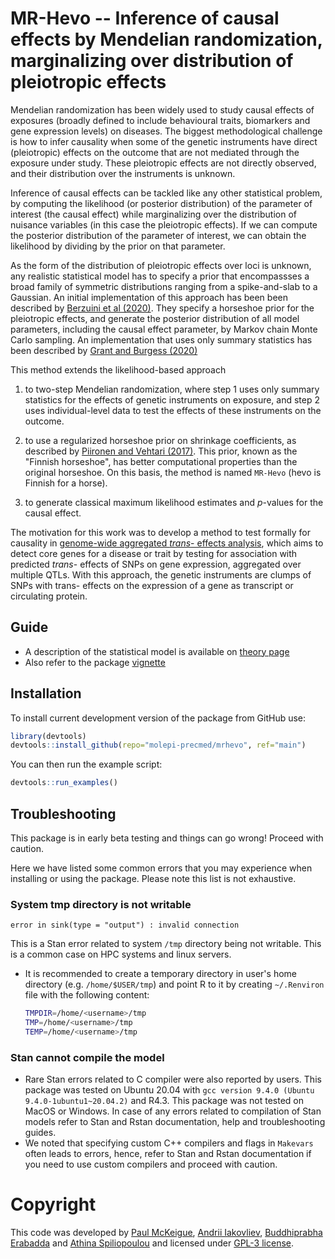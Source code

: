 # MR-Hevo -- Inference of causal effects by Mendelian randomization, marginalizing over distribution of pleiotropic effects

Mendelian randomization has been widely used to study causal effects of exposures (broadly defined to include behavioural traits, biomarkers and gene expression levels) on diseases.  The biggest methodological challenge is how to infer causality when some of the genetic instruments have direct (pleiotropic) effects on the outcome that are not mediated through the exposure under study.  These pleiotropic effects are not directly observed, and their distribution over the instruments is unknown.

Inference of causal effects can be tackled like any other statistical problem, by computing the likelihood (or posterior distribution) of the parameter of interest (the causal effect) while marginalizing over the distribution of nuisance variables (in this case the pleiotropic effects).  If we can compute the posterior distribution of the parameter of interest, we can obtain the likelihood by dividing by the prior on that parameter.

As the form of the distribution of pleiotropic effects over loci is unknown, any realistic statistical model has to specify a prior that encompassses a broad family of symmetric distributions ranging from a spike-and-slab to a Gaussian.  An initial implementation of this approach has been been described by [Berzuini et al (2020)](https://doi.org/10.1093/biostatistics/kxy027).  They specify a horseshoe prior for the pleiotropic effects, and generate the posterior distribution of all model parameters, including the causal effect parameter, by Markov chain Monte Carlo sampling.  An implementation that uses only summary statistics has been described by [Grant and Burgess (2020)](https://www.biorxiv.org/content/10.1101/2023.05.30.542988v1)

This method extends the likelihood-based approach

1. to two-step Mendelian randomization, where step 1 uses only summary statistics for the effects of genetic instruments on exposure, and step 2 uses individual-level data to test the effects of these instruments on the outcome.

2. to use a regularized horseshoe prior on shrinkage coefficients, as described by [Piironen and Vehtari (2017)](https://doi.org/10.1214/17-EJS1337SI).  This prior, known as the "Finnish horseshoe", has better computational properties than the original horseshoe.  On this basis, the method is named `MR-Hevo` (hevo is Finnish for a horse).

3. to generate classical maximum likelihood estimates and _p_-values for the causal effect.

The motivation for this work was to develop a method to test formally for causality in [genome-wide aggregated _trans_- effects analysis](https://doi.org/10.1016/j.ajhg.2023.04.003), which aims to detect core genes for a disease or trait by testing for association with predicted _trans_- effects of SNPs on gene expression, aggregated over multiple QTLs.  With this approach, the genetic instruments are clumps of SNPs with trans- effects on the expression of a gene as transcript or circulating protein.

## Guide

- A description of the statistical model is available on [theory page](https://github.com/molepi-precmed/mrhevo/blob/main/theorymethods.pdf)
- Also refer to the package [vignette](https://htmlpreview.github.io/?https://github.com/molepi-precmed/mrhevo/blob/main/vignette.html)

## Installation

To install current development version of the package from GitHub use:

```r
library(devtools)
devtools::install_github(repo="molepi-precmed/mrhevo", ref="main")
```

You can then run the example script:

```r
devtools::run_examples()
```

## Troubleshooting

This package is in early beta testing and things can go wrong! Proceed with caution.

Here we have listed some common errors that you may experience when installing or using the package. Please note this list is not exhaustive.

### System tmp directory is not writable

 `error in sink(type = "output") : invalid connection`

This is a Stan error related to system `/tmp` directory being not writable. This is a common case on HPC systems and linux servers.

* It is recommended to create a temporary directory in user's home directory (e.g. `/home/$USER/tmp`) and point R to it by creating `~/.Renviron` file with the following content:

    ```sh
    TMPDIR=/home/<username>/tmp
    TMP=/home/<username>/tmp
    TEMP=/home/<username>/tmp
  ```

### Stan cannot compile the model

* Rare Stan errors related to C compiler were also reported by users. This package was tested on Ubuntu 20.04 with `gcc version 9.4.0 (Ubuntu 9.4.0-1ubuntu1~20.04.2)` and R4.3. This package was not tested on MacOS or Windows. In case of any errors related to compilation of Stan models refer to Stan and Rstan documentation, help and troubleshooting guides.
* We noted that specifying custom C++ compilers and flags in `Makevars` often leads to errors, hence, refer to Stan and Rstan documentation if you need to use custom compilers and proceed with caution.

# Copyright

This code was developed by [Paul McKeigue](https://precmed.cphs.mvm.ed.ac.uk/pmckeigue), [Andrii Iakovliev](https://whimsial.github.io), [Buddhiprabha Erabadda](https://www.linkedin.com/in/buddhiprabha/) and [Athina Spiliopoulou](https://precmed.cphs.mvm.ed.ac.uk/athina/) and licensed under [GPL-3 license](https://www.gnu.org/licenses/gpl-3.0.txt).
